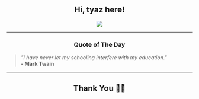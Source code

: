 <h2 align="center"> Hi, tyaz here!</h2>

<p align="center">
<a href="https://github.com/tyazx" alt="github streak"><img src="https://dvst-streak.herokuapp.com/?user=tyazx&theme=tokyonight&fire=DD472C"></a>
</p>

<hr>
<h3 align="center">Quote of The Day</h3>
<p align="center">
<blockquote>
<i>"I have never let my schooling interfere with my education."</i>
<br>
<b>- Mark Twain</b>
</blockquote>
</p>


<hr>
<h2 align="center">Thank You 🙏🏼</h2>
